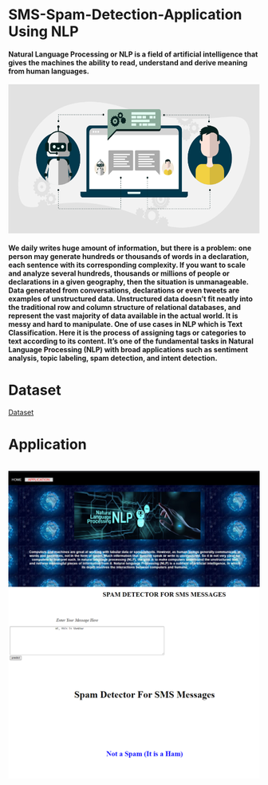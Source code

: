 <h1>SMS-Spam-Detection-Application Using NLP</h1>
<h4>Natural Language Processing or NLP is a field of artificial intelligence that gives the machines the ability to read, understand and derive meaning from human languages.</h4>
<p float="center" text-align = "center">
  <img src="https://github.com/shekhars08/SMS-Spam-Detection-Application/blob/master/static/nlpImg.png" width=600 height="300" align = "center" />
 </p>

<h4>We daily writes huge amount of information, but there is a problem: one person may generate hundreds or thousands of words in a declaration, each sentence with its corresponding complexity. If you want to scale and analyze several hundreds, thousands or millions of people or declarations in a given geography, then the situation is unmanageable.
Data generated from conversations, declarations or even tweets are examples of unstructured data. Unstructured data doesn’t fit neatly into the traditional row and column structure of relational databases, and represent the vast majority of data available in the actual world. It is messy and hard to manipulate.
One of use cases in NLP which is Text Classification. Here it is the process of assigning tags or categories to text according to its content. It’s one of the fundamental tasks in Natural Language Processing (NLP) with broad applications such as sentiment analysis, topic labeling, spam detection, and intent detection.</h4>

# Dataset
[Dataset](https://github.com/shekhars08/SMS-Spam-Detection-Application/blob/master/spams.csv)

# Application
<p float="center" text-align = "center">
  <br><img src="https://github.com/shekhars08/SMS-Spam-Detection-Application/blob/master/static/img1.png"/></br>
  <img src="https://github.com/shekhars08/SMS-Spam-Detection-Application/blob/master/static/img2.png" align = "center" />
  <img src="https://github.com/shekhars08/SMS-Spam-Detection-Application/blob/master/static/img.png"  align = "center" />
  
 </p>
